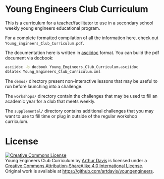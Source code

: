 # Young Engineers Club Curriculum

This is a curriculum for a teacher/facilitator to use in a secondary school
weekly young engineers educational program.

For a complete formatted compilation of all the information here, check
out `Young_Engineers_Club_Curriculum.pdf`.

The documentation here is written in [asciidoc](http://asciidoc.org/) format.
You can build the pdf document via docbook:
```bash
asciidoc -b docbook Young_Engineers_Club_Curriculum.asciidoc
dblatex Young_Engineers_Club_Curriculum.xml
```

The `demos/` directory present non-interactive lessons that may be
useful to run before launching into a challenge.

The `workshops/` directory contain the challenges that may be used to
fill an academic year for a club that meets weekly.

The `supplemental/` directory contains additional challenges that you may
want to use to fill time or plug in outside of the regular workshop
curriculum.


# License
<a rel="license" href="http://creativecommons.org/licenses/by-sa/4.0/">
<img alt="Creative Commons License"
     style="border-width:0"
     src="https://i.creativecommons.org/l/by-sa/4.0/88x31.png" /></a><br />
<span xmlns:dct="http://purl.org/dc/terms/" property="dct:title">
Young Engineers Club Curriculum</span> by
<a xmlns:cc="http://creativecommons.org/ns#"
   href="https://github.com/artdavis/youngengineers"
   property="cc:attributionName"
   rel="cc:attributionURL">Arthur Davis</a> is licensed under a
<a rel="license" href="http://creativecommons.org/licenses/by-sa/4.0/">
Creative Commons Attribution-ShareAlike 4.0 International License</a>.<br />
Original work is available at
<a xmlns:dct="http://purl.org/dc/terms/"
   href="https://github.com/artdavis/youngengineers"
   rel="dct:source">https://github.com/artdavis/youngengineers</a>.
